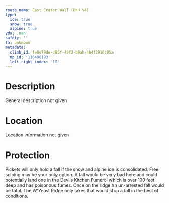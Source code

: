 ```yaml
---
route_name: East Crater Wall (DKH V4)
type:
  ice: true
  snow: true
  alpine: true
yds: .nan
safety: ''
fa: unknown
metadata:
  climb_id: fe0e79de-d85f-49f2-b9ab-4b4f2916c05a
  mp_id: '116496193'
  left_right_index: '10'
---
```

# Description
General description not given

# Location
Location information not given

# Protection
Pickets will only hold a fall if the snow and alpine ice is consolidated. Free soloing may be your only option. A fall would be very bad here and could potentially land one in the Devils Kitchen Fumerol which is over 100 feet deep and has poisonous fumes. Once on the ridge an un-arrested fall would be fatal. The W'Yeast Ridge only takes that would stop a fall in the best of conditions.
